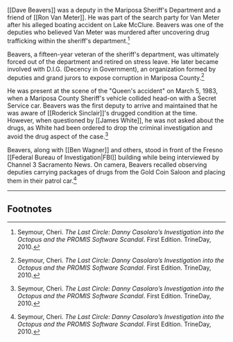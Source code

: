 [[Dave Beavers]] was a deputy in the Mariposa Sheriff's Department and a friend of [[Ron Van Meter]]. He was part of the search party for Van Meter after his alleged boating accident on Lake McClure. Beavers was one of the deputies who believed Van Meter was murdered after uncovering drug trafficking within the sheriff's department.[^1]

Beavers, a fifteen-year veteran of the sheriff's department, was ultimately forced out of the department and retired on stress leave. He later became involved with D.I.G. (Decency in Government), an organization formed by deputies and grand jurors to expose corruption in Mariposa County.[^1]

He was present at the scene of the "Queen's accident" on March 5, 1983, when a Mariposa County Sheriff's vehicle collided head-on with a Secret Service car. Beavers was the first deputy to arrive and maintained that he was aware of [[Roderick Sinclair]]'s drugged condition at the time. However, when questioned by [[James White]], he was not asked about the drugs, as White had been ordered to drop the criminal investigation and avoid the drug aspect of the case.[^1]

Beavers, along with [[Ben Wagner]] and others, stood in front of the Fresno [[Federal Bureau of Investigation|FBI]] building while being interviewed by Channel 3 Sacramento News. On camera, Beavers recalled observing deputies carrying packages of drugs from the Gold Coin Saloon and placing them in their patrol car.[^1]

---
## Footnotes

[^1]: Seymour, Cheri. *The Last Circle: Danny Casolaro’s Investigation into the Octopus and the PROMIS Software Scandal*. First Edition. TrineDay, 2010.